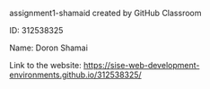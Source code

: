 
assignment1-shamaid created by GitHub Classroom

ID:  312538325

Name: Doron Shamai

Link to the website: https://sise-web-development-environments.github.io/312538325/
